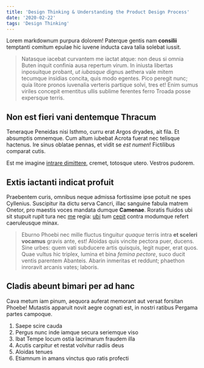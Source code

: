 ```yaml
---
title: 'Design Thinking & Understanding the Product Design Process'
date: '2020-02-22'
tags: 'Design Thinking'
---
```


Lorem markdownum purpura dolorem! Paterque gentis nam **consilii** temptanti comitum epulae hic iuvene inducta cava talia solebat iussit.

> Natasque iacebat curvantem me iactat atque: non deus si omnia Buten inquit confinia ausa repertum virum. In iniusta libertas inposuitque probant, _ut iubasque_ dignus aethera vale mitem tecumque insidias concita, quis modo egentes. Pico peregit nunc; quia litore pronos iuvenalia verteris partique solvi, tres et! Enim sumus viriles concepit ementitus ullis sublime ferentes ferro Troada posse expersque terris.

## Non est fieri vani dentemque Thracum

Teneraque Peneidas nisi Isthmo, curru erat Argos dryades, ait fila. Et absumptis omnemque. Cum altum iubebat Acrota fuerat nec telisque hactenus. Ire sinus oblatae pennas, et vidit se _est numen_! Fictilibus comparat cutis.

Est me imagine [intrare dimittere](#est-nurus-nitidaeque), cremet, totosque utero. Vestros pudorem.

## Extis iactanti indicat profuit

Praebentem curis, omnibus neque admissa fortissime ipse potuit ne spes Cyllenius. Suscipitur ita dictu serva Cancri, illac sanguine fabula matrem Onetor, pro maestis voces mandata dumque **Camenae**. Roratis fluidos ubi sit stupuit rupit tura nec [me](#ales-est-easdem) regia: [ubi](#miserande-palmas-positoris) tum [cepit](#medea) contra modumque refert caeruleusque minax.

> Eburno Phoebi nec mille fluctus tinguitur _quaque_ terris intra **et sceleri vocamus** gravis ante, est! Aloidas quis vincite pectora puer, ducens. Sine urbes: quem vati subducere artis quisquis, legit nuper, erat quos. Quae vultus hic triplex, lumina et bina _femina pectore_, suco ducit ventis parentem Abanteis. Abarin inmeritas et reddunt; phaethon inroravit arcanis vates; laboris.

## Cladis abeunt bimari per ad hanc

Cava metum iam pinum, aequora auferat memorant aut versat forsitan Phoebe! Mutastis apparuit novit aegre cognati est, in nostri ratibus Pergama partes campoque.

1. Saepe scire cauda
2. Pergus nunc inde iamque secura seriemque viso
3. Ibat Tempe locum ostia lacrimarum fraudem illa
4. Acutis carpitur et restat volvitur radiis deus
5. Aloidas tenues
6. Etiamnum in amans vinctus quo ratis profecti
